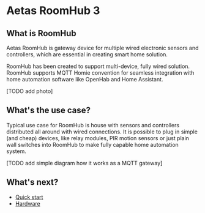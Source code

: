 # Aetas RoomHub 3

## What is RoomHub
Aetas RoomHub is gateway device for multiple wired electronic sensors and controllers, which are essential in creating smart home solution.

RoomHub has been created to support multi-device, fully wired solution. RoomHub supports MQTT Homie convention for seamless integration with home automation software like OpenHab and Home Assistant.

[TODO add photo]

## What's the use case?

Typical use case for RoomHub is house with sensors and controllers distributed all around with wired connections. It is possible to plug in simple (and cheap) devices, like relay modules, PIR motion sensors or just plain wall switches into RoomHub to make fully capable home automation system.

[TODO add simple diagram how it works as a MQTT gateway]

## What's next?

- [Quick start](user-guide/quick-start.md)
- [Hardware](hardware/board-layout.md)

